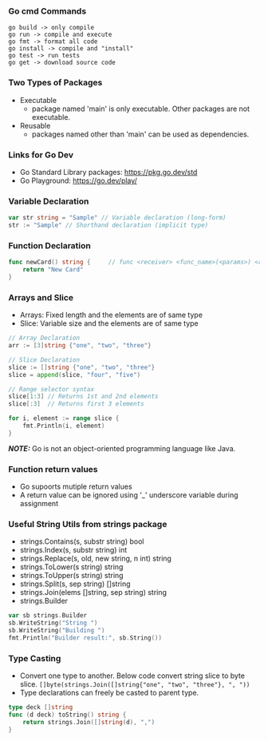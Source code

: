 ### Go cmd Commands
```
go build -> only compile
go run -> compile and execute
go fmt -> format all code
go install -> compile and "install"
go test -> run tests
go get -> download source code 
```

### Two Types of Packages
- Executable 
    - package named 'main' is only executable. Other packages are not executable.
- Reusable
    - packages named other than 'main' can be used as dependencies.

### Links for Go Dev
- Go Standard Library packages: https://pkg.go.dev/std 
- Go Playground: https://go.dev/play/

### Variable Declaration
```go
var str string = "Sample" // Variable declaration (long-form)
str := "Sample" // Shorthand declaration (implicit type)
```

### Function Declaration 
```go
func newCard() string {     // func <receiver> <func_name>(<params>) <return_type> {...}
    return "New Card"
}
```

### Arrays and Slice
- Arrays: Fixed length and the elements are of same type
- Slice: Variable size and the elements are of same type

```go
// Array Declaration
arr := [3]string {"one", "two", "three"}

// Slice Declaration
slice := []string {"one", "two", "three"}
slice = append(slice, "four", "five")

// Range selector syntax
slice[1:3] // Returns 1st and 2nd elements
slice[:3]  // Returns first 3 elements

for i, element := range slice {
    fmt.Println(i, element)
}
```

**_NOTE:_** Go is not an object-oriented programming language like Java.

### Function return values
- Go supoorts mutiple return values
- A return value can be ignored using '_' underscore variable during assignment

### Useful String Utils from strings package
- strings.Contains(s, substr string) bool
- strings.Index(s, substr string) int
- strings.Replace(s, old, new string, n int) string
- strings.ToLower(s string) string
- strings.ToUpper(s string) string
- strings.Split(s, sep string) []string
- strings.Join(elems []string, sep string) string
- strings.Builder
```go
var sb strings.Builder
sb.WriteString("String ")
sb.WriteString("Building ")
fmt.Println("Builder result:", sb.String())
```

### Type Casting
- Convert one type to another. Below code convert string slice to byte slice.
`[]byte(strings.Join([]string{"one", "two", "three"}, ", "))`
- Type declarations can freely be casted to parent type.
```go
type deck []string
func (d deck) toString() string {
	return strings.Join([]string(d), ",")
}
```